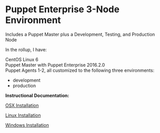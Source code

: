 # Puppet Enterprise 3-Node Environment
Includes a Puppet Master plus a Development, Testing, and Production Node

In the rollup, I have:

CentOS Linux 6<br>
Puppet Master with Puppet Enterprise 2016.2.0<br>
Puppet Agents 1-2, all customized to the following three environments:<br>
- development<br>
- production<br>

**Instructional Documentation:**

[OSX Installation](https://github.com/cvquesty/centos65-pe2016.2.0/blob/master/docs/README_OSX.md)

[Linux Installation](https://github.com/cvquesty/centos65-pe2016.2.0/blob/master/docs/README_Linux.md)

[Windows Installation](https://github.com/cvquesty/centos65-pe2016.2.0/blob/master/docs/README_Winows.md)

